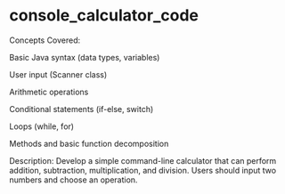 # console_calculator_code
 Concepts Covered:

Basic Java syntax (data types, variables)

User input (Scanner class)

Arithmetic operations

Conditional statements (if-else, switch)

Loops (while, for)

Methods and basic function decomposition

Description: Develop a simple command-line calculator that can perform addition, subtraction, multiplication, and division. Users should input two numbers and choose an operation.
